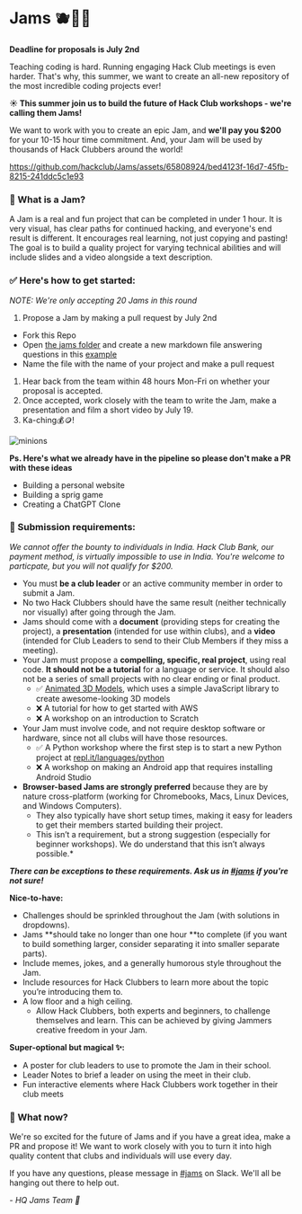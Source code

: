 # Jams 🫐🍓🍇

**Deadline for proposals is July 2nd**

Teaching coding is hard. Running engaging Hack Club meetings is even harder. That's why, this summer, we want to create an all-new repository of the most incredible coding projects ever! 

**☀️ This summer join us to build the future of Hack Club workshops - we're calling them Jams!**

We want to work with you to create an epic Jam, and **we'll pay you $200** for your 10-15 hour time commitment. And, your Jam will be used by thousands of Hack Clubbers around the world!

https://github.com/hackclub/Jams/assets/65808924/bed4123f-16d7-45fb-8215-241ddc5c1e93

### 👀 What is a Jam?

A Jam is a real and fun project that can be completed in under 1 hour. It is very visual, has clear paths for continued hacking, and everyone's end result is different. It encourages real learning, not just copying and pasting! The goal is to build a quality project for varying technical abilities and will include slides and a video alongside a text description.

### ✅ Here's how to get started:
*NOTE: We're only accepting 20 Jams in this round*
1. Propose a Jam by making a pull request by July 2nd
  - Fork this Repo
  - Open [the jams folder](/jams) and create a new markdown file answering questions in this [example](/jams/example.md)
  - Name the file with the name of your project and make a pull request
1. Hear back from the team within 48 hours Mon-Fri on whether your proposal is accepted.
1. Once accepted, work closely with the team to write the Jam, make a presentation and film a short video by July 19.
1. Ka-ching💰🪙!

![minions](https://github.com/hackclub/Jams/assets/65808924/0db833fa-b432-43ae-9b10-497df0148f06)

**Ps. Here's what we already have in the pipeline so please don't make a PR with these ideas**
- Building a personal website
- Building a sprig game
- Creating a ChatGPT Clone

 
### 🌈 Submission requirements:
_We cannot offer the bounty to individuals in India. Hack Club Bank, our payment method, is virtually impossible to use in India. You're welcome to particpate, but you will not qualify for $200._
- You must **be a club leader** or an active community member in order to submit a Jam.
- No two Hack Clubbers should have the same result (neither technically nor visually) after going through the Jam.
- Jams should come with a **document** (providing steps for creating the project), a **presentation** (intended for use within clubs), and a **video** (intended for Club Leaders to send to their Club Members if they miss a meeting).
- Your Jam must propose a **compelling, specific, real project**, using real code. **It should not be a tutorial** for a language or service. It should also not be a series of small projects with no clear ending or final product.
  - ✅ [Animated 3D Models](https://workshops.hackclub.com/3d_models_with_zdog/), which uses a simple JavaScript library to create awesome-looking 3D models
  - ❌ A tutorial for how to get started with AWS
  - ❌ A workshop on an introduction to Scratch
- Your Jam must involve code, and not require desktop software or hardware, since not all clubs will have those resources.
  - ✅ A Python workshop where the first step is to start a new Python project at [repl.it/languages/python](https://repl.it/languages/python)
  - ❌ A workshop on making an Android app that requires installing Android Studio
-  **Browser-based Jams are strongly preferred** because they are by nature cross-platform (working for Chromebooks, Macs, Linux Devices, and Windows Computers). 
   - They also typically have short setup times, making it easy for leaders to get their members started building their project.
   - This isn’t a requirement, but a strong suggestion (especially for beginner workshops). We do understand that this isn’t always possible.*

**_There can be exceptions to these requirements. Ask us in [#jams](https://hackclub.slack.com/archives/C058T2CJUNR) if you're not sure!_**

**Nice-to-have:**
- Challenges should be sprinkled throughout the Jam (with solutions in dropdowns).
- Jams **should take no longer than one hour **to complete (if you want to build something larger, consider separating it into smaller separate parts).
- Include memes, jokes, and a generally humorous style throughout the Jam.
- Include resources for Hack Clubbers to learn more about the topic you’re introducing them to.
- A low floor and a high ceiling.
  - Allow Hack Clubbers, both experts and beginners, to challenge themselves and learn. This can be achieved by giving Jammers creative freedom in your Jam.

**Super-optional but magical ✨:**
- A poster for club leaders to use to promote the Jam in their school.
- Leader Notes to brief a leader on using the meet in their club.
- Fun interactive elements where Hack Clubbers work together in their club meets

### 🌱 What now?

We're so excited for the future of Jams and if you have a great idea, make a PR and propose it! We want to work closely with you to turn it into high quality content that clubs and individuals will use every day.

If you have any questions, please message in [#jams](https://hackclub.slack.com/archives/C058T2CJUNR) on Slack. We'll all be hanging out there to help out.

_- HQ Jams Team 💖_

